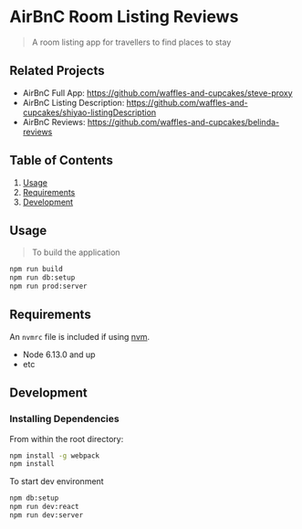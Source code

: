 # AirBnC Room Listing Reviews

> A room listing app for travellers to find places to stay

## Related Projects

  - AirBnC Full App: https://github.com/waffles-and-cupcakes/steve-proxy
  - AirBnC Listing Description: https://github.com/waffles-and-cupcakes/shiyao-listingDescription
  - AirBnC Reviews: https://github.com/waffles-and-cupcakes/belinda-reviews

## Table of Contents

1. [Usage](#Usage)
1. [Requirements](#requirements)
1. [Development](#development)

## Usage

> To build the application 
```sh
npm run build
npm run db:setup
npm run prod:server
```

## Requirements

An `nvmrc` file is included if using [nvm](https://github.com/creationix/nvm).

- Node 6.13.0 and up
- etc

## Development

### Installing Dependencies

From within the root directory:

```sh
npm install -g webpack
npm install
```

To start dev environment

```sh
npm db:setup
npm run dev:react
npm run dev:server
```